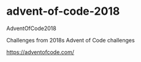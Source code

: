 # advent-of-code-2018
AdventOfCode2018

Challenges from 2018s Advent of Code challenges

https://adventofcode.com/
